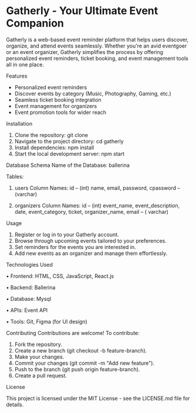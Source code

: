 # Gatherly - Your Ultimate Event Companion
Gatherly is a web-based event
reminder platform that helps users discover, organize, and attend events
seamlessly. Whether you\'re an avid eventgoer or an event organizer,
Gatherly simplifies the process by offering personalized event
reminders, ticket booking, and event management tools all in one place.

Features
-	Personalized event reminders
-	Discover events by category (Music, Photography, Gaming, etc.)
-	Seamless ticket booking integration
-	Event management for organizers
-	Event promotion tools for wider reach

Installation
1. Clone the repository:
   git clone 
2.	Navigate to the project directory:
cd gatherly
2.	Install dependencies:
npm install
3.	Start the local development server:
npm start


Database Schema
Name of the Database: ballerina

Tables:
1.	users
Column Names:
id – (int)
name, email, password, cpassword – (varchar)

3.	organizers
Column Names:
id – (int)
event_name, event_description, date, event_category, ticket, organizer_name, email  – ( varchar)


Usage
1.	Register or log in to your Gatherly account.
2.	Browse through upcoming events tailored to your preferences.
3.	Set reminders for the events you are interested in.
4.	Add new events as an organizer and manage them effortlessly.

Technologies Used

•	Frontend: HTML, CSS, JavaScript, React.js

•	Backend: Ballerina

•	Database: Mysql

•	APIs: Event API

•	Tools: Git, Figma (for UI design)



Contributing
Contributions are welcome! To contribute:
1.	Fork the repository.
2.	Create a new branch (git checkout -b feature-branch).
3.	Make your changes.
4.	Commit your changes (git commit -m "Add new feature").
5.	Push to the branch (git push origin feature-branch).
6.	Create a pull request.


License

This project is licensed under the MIT License - see the LICENSE.md file for details.
